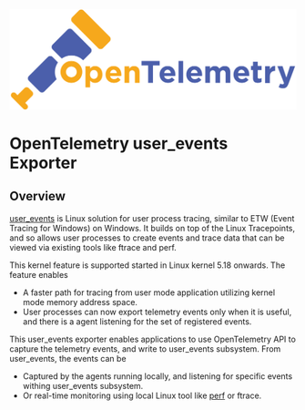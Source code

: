 ![OpenTelemetry — An observability framework for cloud-native software.][splash]

[splash]: https://raw.githubusercontent.com/open-telemetry/opentelemetry-rust/main/assets/logo-text.png

# OpenTelemetry user_events Exporter

## Overview

[user_events](https://docs.kernel.org/trace/user_events.html) is Linux solution for user process tracing, similar to ETW (Event Tracing for Windows) on Windows. It builds on top of the Linux Tracepoints, and so allows user processes to create events and trace data that can be viewed via existing tools like ftrace and perf.

This kernel feature is supported started in Linux kernel 5.18 onwards. The feature enables
 - A faster path for tracing from user mode application utilizing kernel mode memory address space. 
 - User processes can now export telemetry events only when it is useful, and there is a agent listening for the set of registered events.

 This user_events exporter enables applications to use OpenTelemetry API to capture the telemetry events, and write to user_events subsystem. From user_events, the events can be
  - Captured by the agents running locally, and listening for specific events withing user_events subsystem.
  - Or real-time monitoring using local Linux tool like [perf](https://perf.wiki.kernel.org/index.php/Main_Page) or ftrace.
